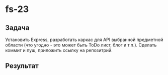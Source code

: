 # fs-23

## Задача

Установить Express, разработать каркас для API выбранной предметной области (что угодно - это может быть ToDo лист, блог и т.п.). Сделать коммит и пуш, приложить ссылку на репозитрий.

## Результат
